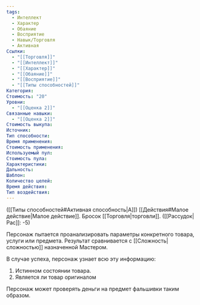 ```yaml
---
tags:
  - Интеллект
  - Характер
  - Обаяние
  - Восприятие
  - Навык/Торговля
  - Активная
Ссылки:
  - "[[Торговля]]"
  - "[[Интеллект]]"
  - "[[Характер]]"
  - "[[Обаяние]]"
  - "[[Восприятие]]"
  - "[[Типы способностей]]"
Категория: 
Стоимость: "20"
Уровни:
  - "[[Оценка 2]]"
Связанные навыки:
  - "[[Оценка 2]]"
Стоимость выкупа:
Источник:
Тип способности:
Время применения:
Стоимость применения:
Используемый пул:
Стоимость пула:
Характеристики:
Дальность:
Шаблон:
Количество целей:
Время действия:
Тип воздействия:
---
```

([[Типы способностей#Активная способность|А]]) [[Действия#Малое действие|Малое действие]]. Бросок [[Торговля|торговли]]. 
([[Рассудок|Рас]]: -5)

Персонаж пытается проанализировать параметры конкретного товара, услуги или предмета. Результат сравнивается с [[Сложность|сложностью]] назначенной Мастером. 

В случае успеха, персонаж узнает всю эту информацию:

1. Истинном состоянии товара.
2. Является ли товар оригиналом

Персонаж может проверять деньги на предмет фальшивки таким образом.
